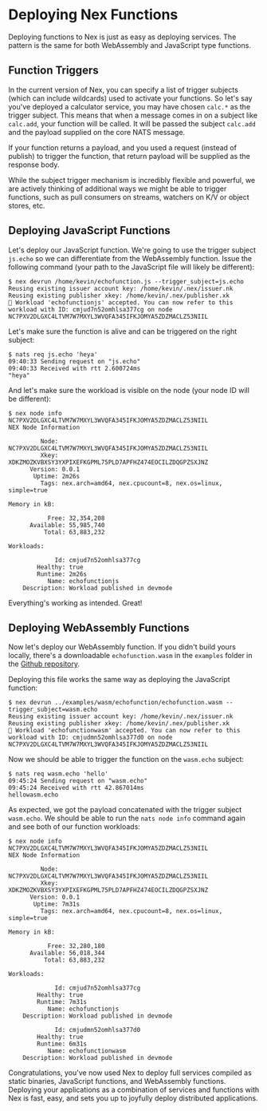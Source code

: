 # Deploying Nex Functions
Deploying functions to Nex is just as easy as deploying services. The pattern is the same for both
WebAssembly and JavaScript type functions.

## Function Triggers
In the current version of Nex, you can specify a list of trigger subjects (which can include wildcards) used to activate 
your functions. So let's say you've deployed a calculator service, you may have chosen `calc.*` as the trigger subject. This
means that when a message comes in on a subject like `calc.add`, your function will be called. It will be passed the subject `calc.add` and 
the payload supplied on the core NATS message.

If your function returns a payload, and you used a request (instead of publish) to trigger the function, that return payload will be
supplied as the response body.

While the subject trigger mechanism is incredibly flexible and powerful, we are actively thinking of additional ways we might be able
to trigger functions, such as pull consumers on streams, watchers on K/V or object stores, etc.

## Deploying JavaScript Functions
Let's deploy our JavaScript function. We're going to use the trigger subject `js.echo` so we can differentiate from the WebAssembly function. 
Issue the following command (your path to the JavaScript file will likely be different):

```
$ nex devrun /home/kevin/echofunction.js --trigger_subject=js.echo
Reusing existing issuer account key: /home/kevin/.nex/issuer.nk
Reusing existing publisher xkey: /home/kevin/.nex/publisher.xk
🚀 Workload 'echofunctionjs' accepted. You can now refer to this workload with ID: cmjud7n52omhlsa377cg on node NC7PXV2DLGXC4LTVM7W7MXYL3WVQFA345IFKJOMYA5ZDZMACLZ53NIIL
```

Let's make sure the function is alive and can be triggered on the right subject:

```
$ nats req js.echo 'heya'
09:40:33 Sending request on "js.echo"
09:40:33 Received with rtt 2.600724ms
"heya"
```

And let's make sure the workload is visible on the node (your node ID will be different):

```
$ nex node info NC7PXV2DLGXC4LTVM7W7MXYL3WVQFA345IFKJOMYA5ZDZMACLZ53NIIL
NEX Node Information

         Node: NC7PXV2DLGXC4LTVM7W7MXYL3WVQFA345IFKJOMYA5ZDZMACLZ53NIIL
         Xkey: XDKZMOZKVBXSY3YXPIXEFKGPML75PLD7APFHZ474EOCILZDQGPZSXJNZ
      Version: 0.0.1
       Uptime: 2m26s
         Tags: nex.arch=amd64, nex.cpucount=8, nex.os=linux, simple=true

Memory in kB:

           Free: 32,354,208
      Available: 55,985,740
          Total: 63,883,232

Workloads:

             Id: cmjud7n52omhlsa377cg
        Healthy: true
        Runtime: 2m26s
           Name: echofunctionjs
    Description: Workload published in devmode
```
Everything's working as intended. Great!

## Deploying WebAssembly Functions
Now let's deploy our WebAssembly function. If you didn't build yours locally, there's a downloadable `echofunction.wasm` in the `examples` folder 
in the [Github repository](https://github.com/synadia-io/nex/tree/main/examples/wasm/echofunction).

Deploying this file works the same way as deploying the JavaScript function:

```
$ nex devrun ../examples/wasm/echofunction/echofunction.wasm --trigger_subject=wasm.echo
Reusing existing issuer account key: /home/kevin/.nex/issuer.nk
Reusing existing publisher xkey: /home/kevin/.nex/publisher.xk
🚀 Workload 'echofunctionwasm' accepted. You can now refer to this workload with ID: cmjudmn52omhlsa377d0 on node NC7PXV2DLGXC4LTVM7W7MXYL3WVQFA345IFKJOMYA5ZDZMACLZ53NIIL
```

Now we should be able to trigger the function on the `wasm.echo` subject:

```
$ nats req wasm.echo 'hello'
09:45:24 Sending request on "wasm.echo"
09:45:24 Received with rtt 42.867014ms
hellowasm.echo
```

As expected, we got the payload concatenated with the trigger subject `wasm.echo`. We should be able to run the `nats node info` command again and see
both of our function workloads:

```
$ nex node info NC7PXV2DLGXC4LTVM7W7MXYL3WVQFA345IFKJOMYA5ZDZMACLZ53NIIL
NEX Node Information

         Node: NC7PXV2DLGXC4LTVM7W7MXYL3WVQFA345IFKJOMYA5ZDZMACLZ53NIIL
         Xkey: XDKZMOZKVBXSY3YXPIXEFKGPML75PLD7APFHZ474EOCILZDQGPZSXJNZ
      Version: 0.0.1
       Uptime: 7m31s
         Tags: nex.arch=amd64, nex.cpucount=8, nex.os=linux, simple=true

Memory in kB:

           Free: 32,280,180
      Available: 56,018,344
          Total: 63,883,232

Workloads:

             Id: cmjud7n52omhlsa377cg
        Healthy: true
        Runtime: 7m31s
           Name: echofunctionjs
    Description: Workload published in devmode
  
             Id: cmjudmn52omhlsa377d0
        Healthy: true
        Runtime: 6m31s
           Name: echofunctionwasm
    Description: Workload published in devmode
```
Congratulations, you've now used Nex to deploy full services compiled as static binaries, JavaScript functions, and WebAssembly functions. Deploying your applications as 
a combination of services and functions with Nex is fast, easy, and sets you up to joyfully deploy distributed applications.